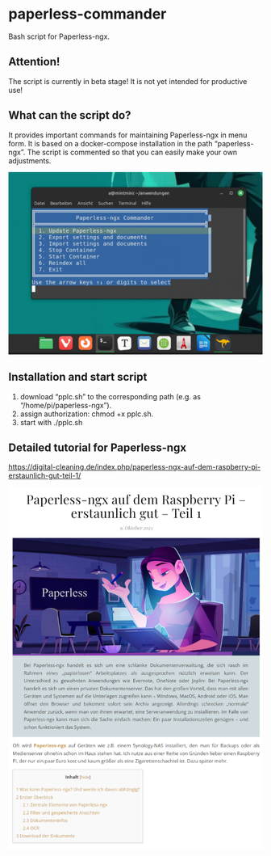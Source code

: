 # paperless-commander
Bash script for Paperless-ngx.

## Attention!
The script is currently in beta stage! It is not yet intended for productive use! 

## What can the script do?

It provides important commands for maintaining Paperless-ngx in menu form. It is based on a docker-compose installation in the path “paperless-ngx”. The script is commented so that you can easily make your own adjustments.

![](assets/screen2_paperless_commander.png)

## Installation and start script

1. download “pplc.sh” to the corresponding path (e.g. as “/home/pi/paperless-ngx”).
2. assign authorization: chmod +x pplc.sh.
3. start with ./pplc.sh

## Detailed tutorial for Paperless-ngx

https://digital-cleaning.de/index.php/paperless-ngx-auf-dem-raspberry-pi-erstaunlich-gut-teil-1/



![](assets/screen3_paperless_commander.png)

